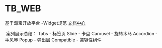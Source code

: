 # TB_WEB
基于淘宝开放平台 -Widget规范 <a href="http://open.taobao.com/docs/doc.htm?spm=a219a.7629140.0.0.0huuuI&treeId=10&articleId=102541&docType=1" target="_blank">文档中心</a> 
  
  案列展示总结：
  Tabs - 标签页
  Slide - 卡盘
  Carousel - 旋转木马
  Accordion - 手风琴
  Popup - 弹出层
  Compatible - 兼容性组件 
